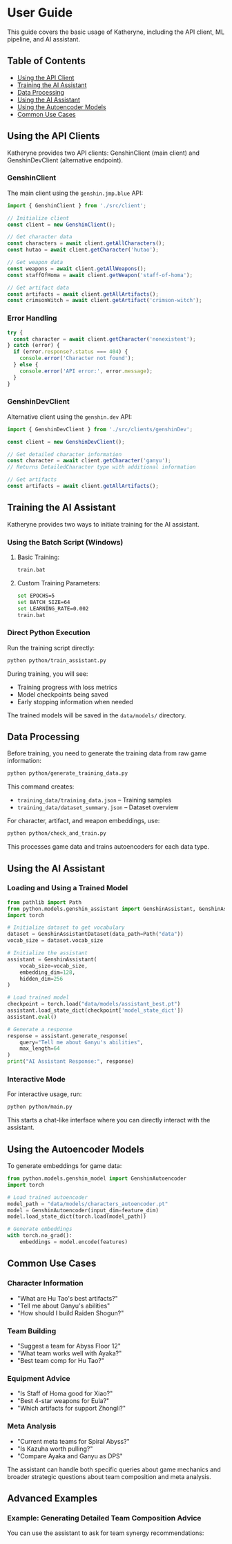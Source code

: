 # User Guide

This guide covers the basic usage of Katheryne, including the API client, ML pipeline, and AI assistant.

## Table of Contents
- [Using the API Client](#using-the-api-client)
- [Training the AI Assistant](#training-the-ai-assistant)
- [Data Processing](#data-processing)
- [Using the AI Assistant](#using-the-ai-assistant)
- [Using the Autoencoder Models](#using-the-autoencoder-models)
- [Common Use Cases](#common-use-cases)

## Using the API Clients

Katheryne provides two API clients: GenshinClient (main client) and GenshinDevClient (alternative endpoint).

### GenshinClient

The main client using the `genshin.jmp.blue` API:

```typescript
import { GenshinClient } from './src/client';

// Initialize client
const client = new GenshinClient();

// Get character data
const characters = await client.getAllCharacters();
const hutao = await client.getCharacter('hutao');

// Get weapon data
const weapons = await client.getAllWeapons();
const staffOfHoma = await client.getWeapon('staff-of-homa');

// Get artifact data
const artifacts = await client.getAllArtifacts();
const crimsonWitch = await client.getArtifact('crimson-witch');
```

### Error Handling

```typescript
try {
  const character = await client.getCharacter('nonexistent');
} catch (error) {
  if (error.response?.status === 404) {
    console.error('Character not found');
  } else {
    console.error('API error:', error.message);
  }
}
```

### GenshinDevClient

Alternative client using the `genshin.dev` API:

```typescript
import { GenshinDevClient } from './src/clients/genshinDev';

const client = new GenshinDevClient();

// Get detailed character information
const character = await client.getCharacter('ganyu');
// Returns DetailedCharacter type with additional information

// Get artifacts
const artifacts = await client.getAllArtifacts();
```

## Training the AI Assistant

Katheryne provides two ways to initiate training for the AI assistant.

### Using the Batch Script (Windows)

1. Basic Training:
   ```bash
   train.bat
   ```

2. Custom Training Parameters:
   ```bash
   set EPOCHS=5
   set BATCH_SIZE=64
   set LEARNING_RATE=0.002
   train.bat
   ```

### Direct Python Execution

Run the training script directly:
```bash
python python/train_assistant.py
```

During training, you will see:
- Training progress with loss metrics
- Model checkpoints being saved
- Early stopping information when needed

The trained models will be saved in the `data/models/` directory.

## Data Processing

Before training, you need to generate the training data from raw game information:

```bash
python python/generate_training_data.py
```

This command creates:
- `training_data/training_data.json` – Training samples
- `training_data/dataset_summary.json` – Dataset overview

For character, artifact, and weapon embeddings, use:
```bash
python python/check_and_train.py
```

This processes game data and trains autoencoders for each data type.

## Using the AI Assistant

### Loading and Using a Trained Model

```python
from pathlib import Path
from python.models.genshin_assistant import GenshinAssistant, GenshinAssistantDataset
import torch

# Initialize dataset to get vocabulary
dataset = GenshinAssistantDataset(data_path=Path("data"))
vocab_size = dataset.vocab_size

# Initialize the assistant
assistant = GenshinAssistant(
    vocab_size=vocab_size,
    embedding_dim=128,
    hidden_dim=256
)

# Load trained model
checkpoint = torch.load("data/models/assistant_best.pt")
assistant.load_state_dict(checkpoint['model_state_dict'])
assistant.eval()

# Generate a response
response = assistant.generate_response(
    query="Tell me about Ganyu's abilities",
    max_length=64
)
print("AI Assistant Response:", response)
```

### Interactive Mode

For interactive usage, run:
```bash
python python/main.py
```

This starts a chat-like interface where you can directly interact with the assistant.

## Using the Autoencoder Models

To generate embeddings for game data:

```python
from python.models.genshin_model import GenshinAutoencoder
import torch

# Load trained autoencoder
model_path = "data/models/characters_autoencoder.pt"
model = GenshinAutoencoder(input_dim=feature_dim)
model.load_state_dict(torch.load(model_path))

# Generate embeddings
with torch.no_grad():
    embeddings = model.encode(features)
```

## Common Use Cases

### Character Information
- "What are Hu Tao's best artifacts?"
- "Tell me about Ganyu's abilities"
- "How should I build Raiden Shogun?"

### Team Building
- "Suggest a team for Abyss Floor 12"
- "What team works well with Ayaka?"
- "Best team comp for Hu Tao?"

### Equipment Advice
- "Is Staff of Homa good for Xiao?"
- "Best 4-star weapons for Eula?"
- "Which artifacts for support Zhongli?"

### Meta Analysis
- "Current meta teams for Spiral Abyss?"
- "Is Kazuha worth pulling?"
- "Compare Ayaka and Ganyu as DPS"

The assistant can handle both specific queries about game mechanics and broader strategic questions about team composition and meta analysis.

## Advanced Examples

### Example: Generating Detailed Team Composition Advice

You can use the assistant to ask for team synergy recommendations:
